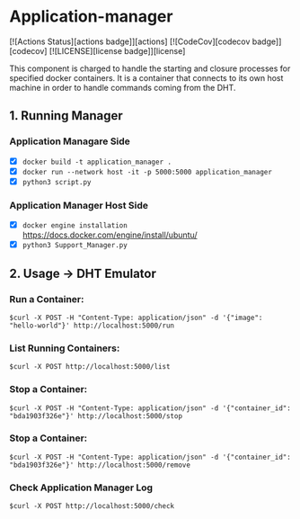 # Application-manager 

[![Actions Status][actions badge]][actions]
[![CodeCov][codecov badge]][codecov]
[![LICENSE][license badge]][license]

This component is charged to handle the starting and closure processes for specified docker containers. It is a container that connects to its own host machine in order to handle commands coming from the DHT.
## 1. Running Manager
### Application Managare Side
- [x] ``` docker build -t application_manager . ```
- [x] ``` docker run --network host -it -p 5000:5000 application_manager ```
- [x] ``` python3 script.py ```
### Application Manager Host Side
- [x] ``` docker engine installation  ``` https://docs.docker.com/engine/install/ubuntu/
- [x] ``` python3 Support_Manager.py ``` 
## 2. Usage &rarr; DHT Emulator
### Run a Container:
```console
$curl -X POST -H "Content-Type: application/json" -d '{"image": "hello-world"}' http://localhost:5000/run
```
### List Running Containers:
```console
$curl -X POST http://localhost:5000/list
```
### Stop a Container:
```console
$curl -X POST -H "Content-Type: application/json" -d '{"container_id": "bda1903f326e"}' http://localhost:5000/stop
```
### Stop a Container:
```console
$curl -X POST -H "Content-Type: application/json" -d '{"container_id": "bda1903f326e"}' http://localhost:5000/remove
```
### Check Application Manager Log
```console
$curl -X POST http://localhost:5000/check
```
